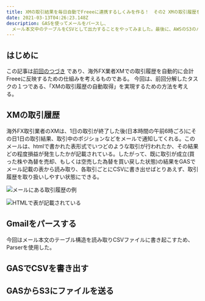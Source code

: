 ```yaml
---
title: XMの取引結果を毎日自動でFreeeに連携するしくみを作る！　その2 XMの取引履歴をメールから取得する。
date: 2021-03-13T04:26:23.148Z
description: GASを使ってメールをパースし、
  メール本文中のテーブルをCSVとして出力することをやってみました。最後に、AWSのS3のバケットにCSVファイルを送るのもやってます。
---
```

## はじめに

この記事は[前回のつづき](https://myblackcat913.com/2021-03-13-xm%E3%81%AE%E5%8F%96%E5%BC%95%E7%B5%90%E6%9E%9C%E3%82%92%E6%AF%8E%E6%97%A5%E8%87%AA%E5%8B%95%E3%81%A7freee%E3%81%AB%E9%80%A3%E6%90%BA%E3%81%99%E3%82%8B%E3%81%97%E3%81%8F%E3%81%BF%E3%82%92%E4%BD%9C%E3%82%8B%EF%BC%81%E3%80%80%E3%81%9D%E3%81%AE%EF%BC%91%E3%81%BE%E3%81%9A%E5%95%8F%E9%A1%8C%E3%82%92%E5%88%86%E8%A7%A3%E3%81%97%E3%81%A6%E8%80%83%E3%81%88%E3%82%8B%E3%80%82/)
であり、海外FX業者XMでの取引履歴を自動的に会計Freeeに反映するための仕組みを考えるものである。
今回は、前回分解したタスクの１つである、「XMの取引履歴の自動取得」を実現するための方法を考える。

## XMの取引履歴

海外FX取引業者のXMは、1日の取引が終了した後(日本時間の午前6時ごろ)にその日1日の取引結果、取引中のポジションなどをメールで通知してくれる。このメールは、htmlで書かれた表形式でいつどのような取引が行われたか、その結果どの程度損益が発生したかが記載されている。したがって、既に取引が成立(買った株や為替を売却、もしくは空売した為替を買い戻した状態)の結果をGASでメール記載の表から読み取り、各取引ごとにCSVに書き出せばとりあえず、取引履歴を取り扱いしやすい状態にできる。

![メールにある取引履歴の例](/images/uploaded/20210516-225645.png)

![HTMLで表が記載されている](/images/uploaded/20210516-225953.png)

## Gmailをパースする
今回はメール本文のテーブル構造を読み取りCSVファイルに書き起こすため、Parserを使用した。


## GASでCSVを書き出す

## GASからS3にファイルを送る